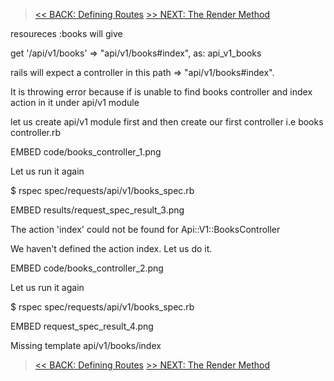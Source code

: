 > [<< BACK: Defining Routes](step-6-first-route.md)
> [>> NEXT: The Render Method](step-8-understanding-the-render-method.md)

resoureces :books will give

get     '/api/v1/books'           => "api/v1/books#index",    as: api_v1_books

rails will expect a controller in this path => "api/v1/books#index".

It is throwing error because if is unable to find books controller and index action in it under api/v1 module

let us create api/v1 module first and then create our first controller i.e books controller.rb

EMBED code/books_controller_1.png

Let us run it again

$ rspec spec/requests/api/v1/books_spec.rb

EMBED results/request_spec_result_3.png

The action 'index' could not be found for Api::V1::BooksController

We haven't defined the action index.
Let us do it.

EMBED code/books_controller_2.png

Let us run it again

$ rspec spec/requests/api/v1/books_spec.rb

EMBED request_spec_result_4.png

Missing template api/v1/books/index

> [<< BACK: Defining Routes](step-6-first-route.md)
> [>> NEXT: The Render Method](step-8-understanding-the-render-method.md)


